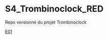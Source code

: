 # S4_Trombinoclock_RED

Repo versionné du projet Trombinoclock

[E01](https://github.com/O-clock-Cheesecake/S4_Trombinoclock_RED/tree/E01) 
